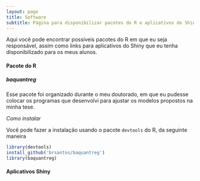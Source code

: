 ```yaml
---
layout: page
title: Software
subtitle: Página para disponibilizar pacotes do R e aplicativos do Shiny. 
---
```


Aqui você pode encontrar possíveis pacotes do R em que eu seja responsável, assim como links para aplicativos do Shiny que eu tenha disponibilizado para os meus alunos.

#### Pacote do R

##### baquantreg

Esse pacote foi organizado durante o meu doutorado, em que eu pudesse colocar os programas que desenvolvi para ajustar os modelos propostos na minha tese. 

_Como instalar_

Você pode fazer a instalação usando o pacote ```devtools``` do R, da seguinte maneira

```R
library(devtools)
install_github('brsantos/baquantreg')
library(baquantreg)
```

#### Aplicativos Shiny

